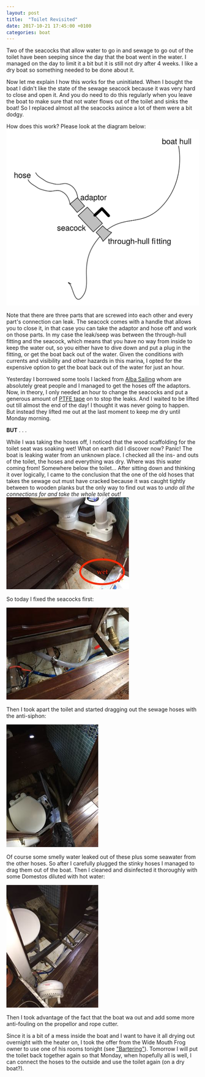 ```yaml
---
layout: post
title:  "Toilet Revisited"
date: 2017-10-21 17:45:00 +0100
categories: boat
---
```

Two of the seacocks that allow water to go in and sewage to go out of the toilet have been seeping since the day that the boat went in the water. I managed on the day to limit it a bit but it is still not dry after 4 weeks. I like a dry boat so something needed to be done about it.

Now let me explain I how this works for the uninitiated. When I bought the boat I didn't like the state of the sewage seacock because it was very hard to close and open it. And you do need to do this regularly when you leave the boat to make sure that not water flows out of the toilet and sinks the boat! So I replaced almost all the seacocks asince a lot of them were a bit dodgy.

How does this work? Please look at the diagram below:
![Seacock explanation](/images/Oleander/Dunstaffnage/seacocks.svg)

Note that there are three parts that are screwed into each other and every part's connection can leak. The seacock comes with a handle that allows you to close it, in that case you can take the adaptor and hose off and work on those parts. In my case the leak/seep was between the through-hull fitting and the seacock, which means that you have no way from inside to keep the water out, so you either have to dive down and put a plug in the fitting, or get the boat back out of the water. Given the conditions with currents and visibility and other hazards in this marina, I opted for the expensive option to get the boat back out of the water for just an hour.

Yesterday I borrowed some tools I lacked from [Alba Sailing](http://www.alba-sailing.co.uk) whom are absolutely great people and I managed to get the hoses off the adaptors. Now, in theory, I only needed an hour to change the seacocks and put a generous amount of [PTFE tape](https://en.wikipedia.org/wiki/Thread_seal_tape) on to stop the leaks. And I waited to be lifted out till almost the end of the day! I thought it was never going to happen. But instead they lifted me out at the last moment to keep me dry until Monday morning.

**BUT** . . .

While I was taking the hoses off, I noticed that the wood scaffolding for the toilet seat was soaking wet! What on earth did I discover now? Panic! The boat is leaking water from an unknown place. I checked all the ins- and outs of the toilet, the hoses and everything was dry. Where was this water coming from! Somewhere below the toilet...
After sitting down and thinking it over logically, I came to the conclusion that the one of the old hoses that takes the sewage out must have cracked because it was caught tightly between to wooden planks but the only way to find out was to *undo all the connections for and take the whole toilet out!*
![highlight toilet wet area](/images/Oleander/Head/IMG_2678.jpg)

So today I fixed the seacocks first:

![sewage out seacock](/images/Oleander/Head/IMG_2677.jpg)

Then I took apart the toilet and started dragging out the sewage hoses with the anti-siphon:

![drag the hoses](/images/Oleander/Head/IMG_2681.jpg)

Of course some smelly water leaked out of these plus some seawater from the other hoses. So after I carefully plugged the stinky hoses I managed to drag them out of the boat. Then I cleaned and disinfected it thoroughly with some Domestos diluted with hot water:

![cleaner bilge](/images/Oleander/Head/IMG_2682.jpg)

Then I took advantage of the fact that the boat wa out and add some more anti-fouling on the propellor and rope cutter.

Since it is a bit of a mess inside the boat and I want to have it all drying out overnight with the heater on, I took the offer from the Wide Mouth Frog owner to use one of his rooms tonight (see ["Bartering"](/blog/bartering)). Tomorrow I will put the toilet back together again so that Monday, when hopefully all is well, I can connect the hoses to the outside and use the toilet again (on a dry boat?).